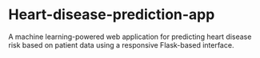 # Heart-disease-prediction-app
A machine learning-powered web application for predicting heart disease risk based on patient data using a responsive Flask-based interface.
